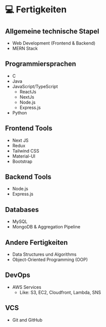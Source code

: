 # 💻 Fertigkeiten

## Allgemeine technische Stapel

- Web Development (Frontend & Backend)
- MERN Stack

## Programmiersprachen

- C
- Java
- JavaScript/TypeScript
  - ReactJs
  - NextJs
  - Node.js
  - Express.js
- Python

## Frontend Tools

- Next JS
- Redux
- Tailwind CSS
- Material-UI
- Bootstrap

## Backend Tools

- Node.js
- Express.js

## Databases

- MySQL
- MongoDB & Aggregation Pipeline

## Andere Fertigkeiten

- Data Structures und Algorithms
- Object-Oriented Programming (OOP)

## DevOps

- AWS Services
  - Like: S3, EC2, Cloudfront, Lambda, SNS

## VCS

- Git and GitHub
